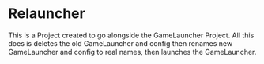 # Relauncher
This is a Project created to go alongside the GameLauncher Project. All this does is deletes the old GameLauncher and config then renames new GameLauncher  and config to real names, then launches the GameLauncher.

